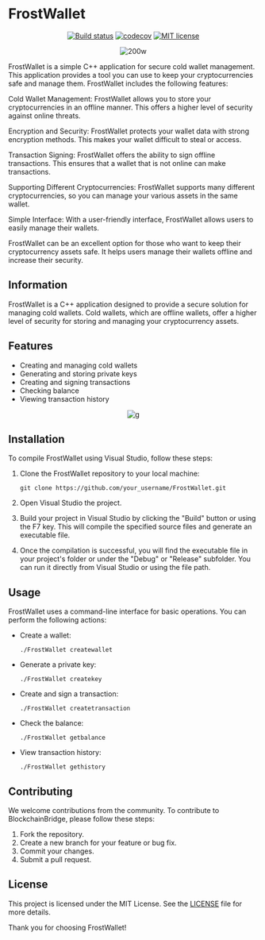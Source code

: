 # FrostWallet
<div align="center">
  
[![Build status](https://ci.appveyor.com/api/projects/status/idswqburp8xeqk7y?svg=true)](https://ci.appveyor.com/project/ripple/ripple-libpp)
[![codecov](https://codecov.io/gh/ripple/ripple-libpp/branch/master/graph/badge.svg)](https://codecov.io/gh/ripple/ripple-libpp)
[![MIT license](https://img.shields.io/badge/License-MIT-blue.svg)](https://github.com/mrcryptofrosty/FrostyWallet-android/blob/master/LICENSE)

![200w](https://github.com/MuckPro/tespe/assets/138373919/7588b0f1-3124-44a1-b932-d1d971972d02)
</div>



FrostWallet is a simple C++ application for secure cold wallet management. This application provides a tool you can use to keep your cryptocurrencies safe and manage them. FrostWallet includes the following features:

Cold Wallet Management: FrostWallet allows you to store your cryptocurrencies in an offline manner. This offers a higher level of security against online threats.

Encryption and Security: FrostWallet protects your wallet data with strong encryption methods. This makes your wallet difficult to steal or access.

Transaction Signing: FrostWallet offers the ability to sign offline transactions. This ensures that a wallet that is not online can make transactions.

Supporting Different Cryptocurrencies: FrostWallet supports many different cryptocurrencies, so you can manage your various assets in the same wallet.

Simple Interface: With a user-friendly interface, FrostWallet allows users to easily manage their wallets.

FrostWallet can be an excellent option for those who want to keep their cryptocurrency assets safe. It helps users manage their wallets offline and increase their security.

## Information

FrostWallet is a C++ application designed to provide a secure solution for managing cold wallets. Cold wallets, which are offline wallets, offer a higher level of security for storing and managing your cryptocurrency assets.




## Features

- Creating and managing cold wallets
- Generating and storing private keys
- Creating and signing transactions
- Checking balance
- Viewing transaction history
<div align="center">
  
![g](https://github.com/MuckPro/tespe/assets/138373919/f5ce0312-7a29-4a6a-8570-ff435ca1f7d2)

</div>


## Installation

To compile FrostWallet using Visual Studio, follow these steps:

1. Clone the FrostWallet repository to your local machine:
   ```
   git clone https://github.com/your_username/FrostWallet.git
   ```

2. Open Visual Studio  the project.

4. Build your project in Visual Studio by clicking the "Build" button or using the F7 key. This will compile the specified source files and generate an executable file.

5. Once the compilation is successful, you will find the executable file in your project's folder or under the "Debug" or "Release" subfolder. You can run it directly from Visual Studio or using the file path.

## Usage

FrostWallet uses a command-line interface for basic operations. You can perform the following actions:

- Create a wallet:
  ```
  ./FrostWallet createwallet
  ```

- Generate a private key:
  ```
  ./FrostWallet createkey
  ```

- Create and sign a transaction:
  ```
  ./FrostWallet createtransaction
  ```

- Check the balance:
  ```
  ./FrostWallet getbalance
  ```

- View transaction history:
  ```
  ./FrostWallet gethistory
  ```

## Contributing

We welcome contributions from the community. To contribute to BlockchainBridge, please follow these steps:

1. Fork the repository.
2. Create a new branch for your feature or bug fix.
3. Commit your changes.
4. Submit a pull request. 

## License

This project is licensed under the MIT License. See the [LICENSE](LICENSE) file for more details.

Thank you for choosing FrostWallet!